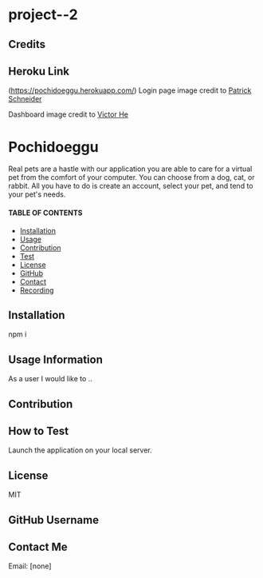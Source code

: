 # project--2

## Credits

## Heroku Link
(https://pochidoeggu.herokuapp.com/)
Login page image credit to [Patrick Schneider](https://unsplash.com/photos/brcLcpPf3x4)

Dashboard image credit to [Victor He](https://unsplash.com/photos/UJh7xpxcpGo)


# Pochidoeggu
  Real pets are a hastle with our application you are able to care for a virtual pet from the comfort of your computer. You can choose from a dog, cat, or rabbit. All you have to do is create an account, select your pet, and tend to your pet's needs.


  #### TABLE OF CONTENTS 
  * [Installation](#Installation)
  * [Usage](#Usage)
  * [Contribution](#Contribution)
  * [Test](#Test)
  * [License](#License)
  * [GitHub](#GitHub)
  * [Contact](#Contact)
  * [Recording](#Recording)


  ## Installation
  npm i

  ## Usage Information
  As a user I would like to ..

  ## Contribution 


  ## How to Test 
  Launch the application on your local server. 

  ## License 
  MIT

  ## GitHub Username 


  ## Contact Me 
  Email: [none]
